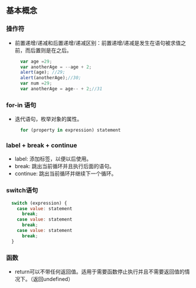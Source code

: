 ## 基本概念
### 操作符
- 前置递增/递减和后置递增/递减区别：前置递增/递减是发生在语句被求值之前，而后置则是在之后。
  ```javascript
    var age =29;
    var anotherAge = --age + 2;
    alert(age); //29;
    alert(anotherAge);//30;
    var num =29;
    var anotherAge = age-- + 2;//31
  ```
### for-in 语句
- 迭代语句，枚举对象的属性。
  ```javascript
    for (property in expression) statement
  ```
### label + break + continue
- label: 添加标签，以便以后使用。
- break: 跳出当前循环并且执行后面的语句。
- continue: 跳出当前循环并继续下一个循环。

### switch语句
  ```javascript
    switch (expression) {
      case value: statement
        break;
      case value: statement
        break;
      case value: statement
        break;
    }
  ```
### 函数
- return可以不带任何返回值。适用于需要函数停止执行并且不需要返回值的情况下。（返回undefined）


